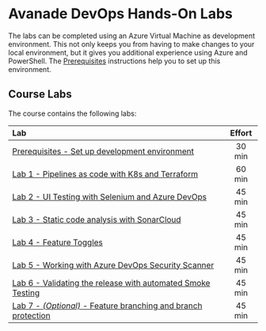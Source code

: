 # Avanade DevOps Hands-On Labs
The labs can be completed using an Azure Virtual Machine as development environment. This not only keeps you from having to make changes to your local environment, but it gives you additional experience using Azure and PowerShell. The [Prerequisites](azure-rm/README.md) instructions help you to set up this environment.

## Course Labs
The course contains the following labs:

| Lab       | Effort |
| :-------- |:--------------------------:|
| [Prerequisites - Set up development environment](azure-rm/README.md) | 30 min |
| [Lab 1 - Pipelines as code with K8s and Terraform](https://dev.azure.com/thx1139/_git/workshop1?path=%2FREADME.md) | 60 min |
| [Lab 2 - UI Testing with Selenium and Azure DevOps](ui-testing/README.md) | 45 min |
| [Lab 3 - Static code analysis with SonarCloud](sonarcloud/README.md) | 45 min |
| [Lab 4 - Feature Toggles](feature-flag/README.md) | 45 min |
| [Lab 5 - Working with Azure DevOps Security Scanner](secure-devops-kit-adoscanner/README.md) | 45 min |
| [Lab 6 - Validating the release with automated Smoke Testing](smoke-testing/README.md) | 45 min |
| [Lab 7 - *(Optional)* - Feature branching and branch protection](feature-branching/README.md) | 45 min |

